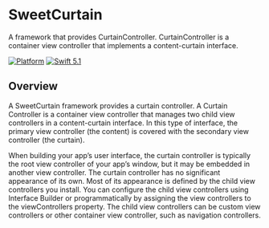 # SweetCurtain
A framework that provides CurtainController. CurtainController is a container view controller that implements a content-curtain interface. 

[![Platform](https://img.shields.io/badge/platform-ios-blue.svg?style=flat%20)](https://developer.apple.com/iphone/index.action)
[![Swift 5.1](https://img.shields.io/badge/Swift-5.1-orange.svg?style=flat)](https://developer.apple.com/swift/) 

## Overview
A SweetCurtain framework provides a curtain controller.
A Curtain Controller is a container view controller that manages two child view controllers in a content-curtain interface. In this type of interface, the primary view controller (the content) is covered with the secondary view controller (the curtain).

When building your app’s user interface, the curtain controller is typically the root view controller of your app’s window, but it may be embedded in another view controller. The curtain controller has no significant appearance of its own. Most of its appearance is defined by the child view controllers you install. You can configure the child view controllers using Interface Builder or programmatically by assigning the view controllers to the viewControllers property. The child view controllers can be custom view controllers or other container view controller, such as navigation controllers.
